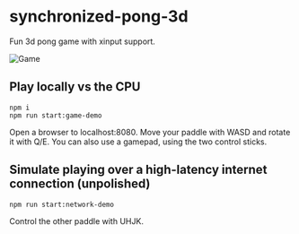# synchronized-pong-3d

Fun 3d pong game with xinput support.

![Game](https://i.imgur.com/RWVrfvU.png)

## Play locally vs the CPU
```
npm i
npm run start:game-demo
```

Open a browser to localhost:8080.
Move your paddle with WASD and rotate it with Q/E. You can also use a gamepad, using the two control sticks.

## Simulate playing over a high-latency internet connection (unpolished)

```
npm run start:network-demo
```

Control the other paddle with UHJK.
